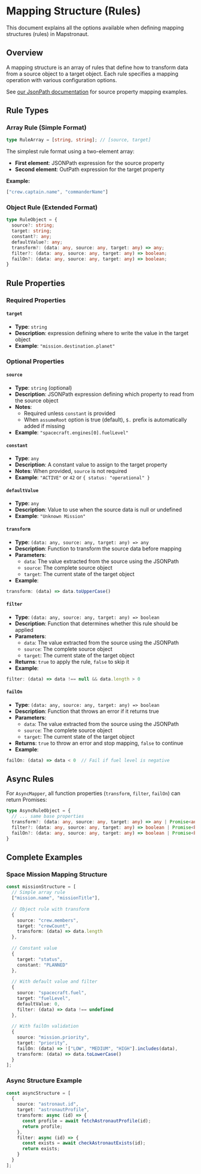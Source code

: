# Mapping Structure (Rules)

This document explains all the options available when defining mapping structures (rules) in Mapstronaut.

## Overview

A mapping structure is an array of rules that define how to transform data from a source object to a target object. Each rule specifies a mapping operation with various configuration options.

See [our JsonPath documentation](./jsonpath.md) for source property mapping examples. 

## Rule Types

### Array Rule (Simple Format)
```ts
type RuleArray = [string, string]; // [source, target]
```

The simplest rule format using a two-element array:
- **First element**: JSONPath expression for the source property
- **Second element**: OutPath expression for the target property

**Example:**
```ts
["crew.captain.name", "commanderName"]
```

### Object Rule (Extended Format)
```ts
type RuleObject = {
  source?: string;
  target: string;
  constant?: any;
  defaultValue?: any;
  transform?: (data: any, source: any, target: any) => any;
  filter?: (data: any, source: any, target: any) => boolean;
  failOn?: (data: any, source: any, target: any) => boolean;
}
```

## Rule Properties

### Required Properties

#### `target`
- **Type**: `string`
- **Description**: expression defining where to write the value in the target object
- **Example**: `"mission.destination.planet"`

### Optional Properties

#### `source`
- **Type**: `string` (optional)
- **Description**: JSONPath expression defining which property to read from the source object
- **Notes**: 
  - Required unless `constant` is provided
  - When `assumeRoot` option is true (default), `$.` prefix is automatically added if missing
- **Example**: `"spacecraft.engines[0].fuelLevel"`

#### `constant`
- **Type**: `any`
- **Description**: A constant value to assign to the target property
- **Notes**: When provided, `source` is not required
- **Example**: `"ACTIVE"` or `42` or `{ status: "operational" }`

#### `defaultValue`
- **Type**: `any`
- **Description**: Value to use when the source data is null or undefined
- **Example**: `"Unknown Mission"`

#### `transform`
- **Type**: `(data: any, source: any, target: any) => any`
- **Description**: Function to transform the source data before mapping
- **Parameters**:
  - `data`: The value extracted from the source using the JSONPath
  - `source`: The complete source object
  - `target`: The current state of the target object
- **Example**: 
```ts
transform: (data) => data.toUpperCase()
```

#### `filter`
- **Type**: `(data: any, source: any, target: any) => boolean`
- **Description**: Function that determines whether this rule should be applied
- **Parameters**:
  - `data`: The value extracted from the source using the JSONPath
  - `source`: The complete source object
  - `target`: The current state of the target object
- **Returns**: `true` to apply the rule, `false` to skip it
- **Example**:
```ts
filter: (data) => data !== null && data.length > 0
```

#### `failOn`
- **Type**: `(data: any, source: any, target: any) => boolean`
- **Description**: Function that throws an error if it returns true
- **Parameters**:
  - `data`: The value extracted from the source using the JSONPath
  - `source`: The complete source object
  - `target`: The current state of the target object
- **Returns**: `true` to throw an error and stop mapping, `false` to continue
- **Example**:
```ts
failOn: (data) => data < 0  // Fail if fuel level is negative
```

## Async Rules

For `AsyncMapper`, all function properties (`transform`, `filter`, `failOn`) can return Promises:

```ts
type AsyncRuleObject = {
  // ... same base properties
  transform?: (data: any, source: any, target: any) => any | Promise<any>;
  filter?: (data: any, source: any, target: any) => boolean | Promise<boolean>;
  failOn?: (data: any, source: any, target: any) => boolean | Promise<boolean>;
}
```

## Complete Examples

### Space Mission Mapping Structure

```ts
const missionStructure = [
  // Simple array rule
  ["mission.name", "missionTitle"],
  
  // Object rule with transform
  {
    source: "crew.members",
    target: "crewCount",
    transform: (data) => data.length
  },
  
  // Constant value
  {
    target: "status",
    constant: "PLANNED"
  },
  
  // With default value and filter
  {
    source: "spacecraft.fuel",
    target: "fuelLevel",
    defaultValue: 0,
    filter: (data) => data !== undefined
  },
  
  // With failOn validation
  {
    source: "mission.priority",
    target: "priority",
    failOn: (data) => !["LOW", "MEDIUM", "HIGH"].includes(data),
    transform: (data) => data.toLowerCase()
  }
];
```

### Async Structure Example

```ts
const asyncStructure = [
  {
    source: "astronaut.id",
    target: "astronautProfile",
    transform: async (id) => {
      const profile = await fetchAstronautProfile(id);
      return profile;
    },
    filter: async (id) => {
      const exists = await checkAstronautExists(id);
      return exists;
    }
  }
];
```